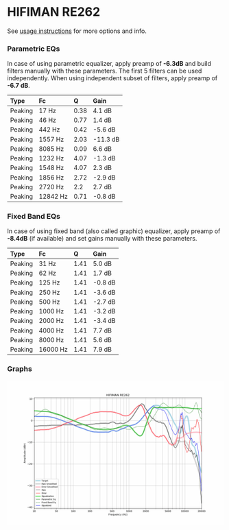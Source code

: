 # HIFIMAN RE262
See [usage instructions](https://github.com/jaakkopasanen/AutoEq#usage) for more options and info.

### Parametric EQs
In case of using parametric equalizer, apply preamp of **-6.3dB** and build filters manually
with these parameters. The first 5 filters can be used independently.
When using independent subset of filters, apply preamp of **-6.7 dB**.

| Type    | Fc       |    Q | Gain     |
|:--------|:---------|:-----|:---------|
| Peaking | 17 Hz    | 0.38 | 4.1 dB   |
| Peaking | 46 Hz    | 0.77 | 1.4 dB   |
| Peaking | 442 Hz   | 0.42 | -5.6 dB  |
| Peaking | 1557 Hz  | 2.03 | -11.3 dB |
| Peaking | 8085 Hz  | 0.09 | 6.6 dB   |
| Peaking | 1232 Hz  | 4.07 | -1.3 dB  |
| Peaking | 1548 Hz  | 4.07 | 2.3 dB   |
| Peaking | 1856 Hz  | 2.72 | -2.9 dB  |
| Peaking | 2720 Hz  | 2.2  | 2.7 dB   |
| Peaking | 12842 Hz | 0.71 | -0.8 dB  |

### Fixed Band EQs
In case of using fixed band (also called graphic) equalizer, apply preamp of **-8.4dB**
(if available) and set gains manually with these parameters.

| Type    | Fc       |    Q | Gain    |
|:--------|:---------|:-----|:--------|
| Peaking | 31 Hz    | 1.41 | 5.0 dB  |
| Peaking | 62 Hz    | 1.41 | 1.7 dB  |
| Peaking | 125 Hz   | 1.41 | -0.8 dB |
| Peaking | 250 Hz   | 1.41 | -3.6 dB |
| Peaking | 500 Hz   | 1.41 | -2.7 dB |
| Peaking | 1000 Hz  | 1.41 | -3.2 dB |
| Peaking | 2000 Hz  | 1.41 | -3.4 dB |
| Peaking | 4000 Hz  | 1.41 | 7.7 dB  |
| Peaking | 8000 Hz  | 1.41 | 5.6 dB  |
| Peaking | 16000 Hz | 1.41 | 7.9 dB  |

### Graphs
![](./HIFIMAN%20RE262.png)